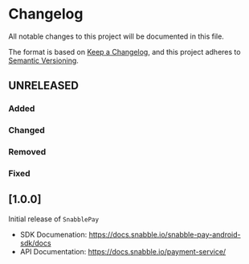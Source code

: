 # Changelog

All notable changes to this project will be documented in this file.

The format is based on [Keep a Changelog](https://keepachangelog.com/en/1.0.0/),
and this project adheres to [Semantic Versioning](https://semver.org/spec/v2.0.0.html).

## UNRELEASED
### Added
### Changed
### Removed
### Fixed

## [1.0.0]
Initial release of `SnabblePay`
* SDK Documenation: https://docs.snabble.io/snabble-pay-android-sdk/docs
* API Documentation: https://docs.snabble.io/payment-service/
